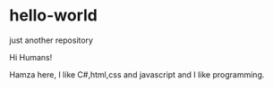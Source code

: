 # hello-world
just another repository

Hi Humans!

Hamza here, I like C#,html,css and javascript and I like programming.

